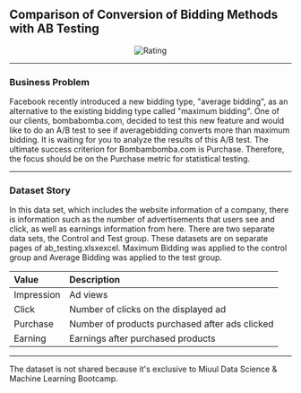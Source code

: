 ## Comparison of Conversion of Bidding Methods with AB Testing

<p align="center">
  <img src="https://www.junglescout.com/wp-content/uploads/2016/08/ab-testing.jpg" alt="Rating"/>
</p>

---

### Business Problem

Facebook recently introduced a new bidding type, "average bidding", as an alternative to the existing bidding type called "maximum bidding". One of our clients, bombabomba.com, decided to test this new feature and would like to do an A/B test to see if averagebidding converts more than maximum bidding. It is waiting for you to analyze the results of this A/B test. The ultimate success criterion for Bombambomba.com is Purchase. Therefore, the focus should be on the Purchase metric for statistical testing.

---

### Dataset Story

In this data set, which includes the website information of a company, there is information such as the number of advertisements that users see and click, as well as earnings information from here. There are two separate data sets, the Control and Test group. These datasets are on separate pages of ab_testing.xlsxexcel. Maximum Bidding was applied to the control group and Average Bidding was applied to the test group.

|Value| Description                                         |
|:----|:----------------------------------------------------|
|Impression| Ad views                                  |
|Click| Number of clicks on the displayed ad                |
|Purchase| Number of products purchased after ads clicked |
|Earning| Earnings after purchased products     |

---

The dataset is not shared because it's exclusive to Miuul Data Science & Machine Learning Bootcamp.
